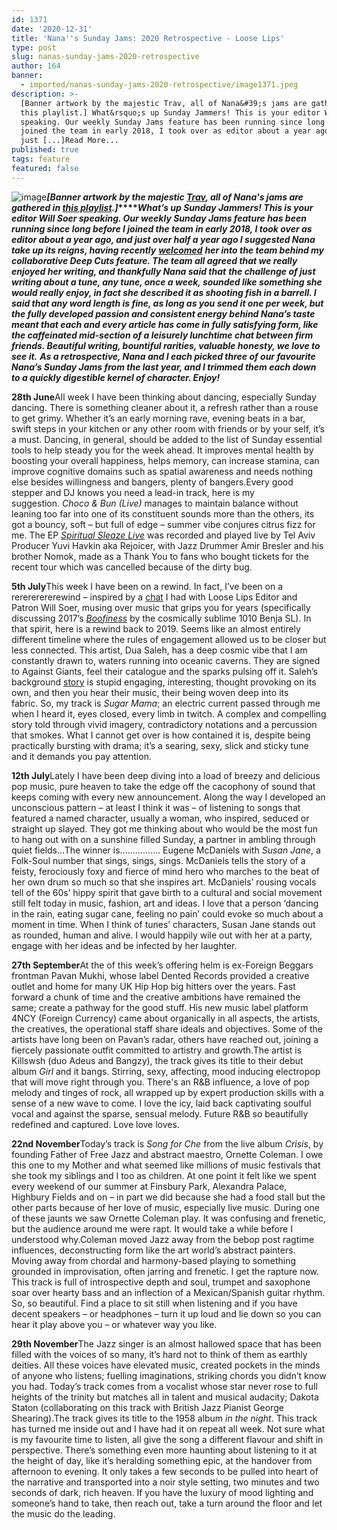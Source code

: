 ```yaml
---
id: 1371
date: '2020-12-31'
title: 'Nana''s Sunday Jams: 2020 Retrospective - Loose Lips'
type: post
slug: nanas-sunday-jams-2020-retrospective
author: 164
banner:
  - imported/nanas-sunday-jams-2020-retrospective/image1371.jpeg
description: >-
  [Banner artwork by the majestic Trav, all of Nana&#39;s jams are gathered in
  this playlist.] What&rsquo;s up Sunday Jammers! This is your editor Will Soer
  speaking. Our weekly Sunday Jams feature has been running since long before I
  joined the team in early 2018, I took over as editor about a year ago, and
  just [...]Read More...
published: true
tags: feature
featured: false
---
```

![image](../imported/nanas-sunday-jams-2020-retrospective/image1371.jpeg)**_\[Banner artwork by the majestic [Trav](https://www.backdownwarchild.co.uk/), all of Nana's jams are gathered in [this playlist](https://open.spotify.com/playlist/12UoQ8ov5i6P8BIfm2lOjS?si=jarAn1CXSEuYB9vAxJidOg).\]_****_What’s up Sunday Jammers! This is your editor Will Soer speaking. Our weekly Sunday Jams feature has been running since long before I joined the team in early 2018, I took over as editor about a year ago, and just over half a year ago I suggested Nana take up its reigns, having recently_** [**_welcomed_**](http://loose-lips.co.uk/blog/fantasy-realm) **_her into the team behind my collaborative Deep Cuts feature. The team all agreed that we really enjoyed her writing, and thankfully Nana said that_** **_the challenge of just writing about a tune, any tune, once a week, sounded like something she would really enjoy, in fact she described it as shooting fish in a barrell. I said that any word length is fine, as long as you send it one per week, but the fully developed passion and consistent energy behind Nana’s taste meant that each and every article has come in fully satisfying form, like the caffeinated mid-section of a leisurely lunchtime chat between firm friends. Beautiful writing, bountiful rarities, valuable honesty, we love to see it._** **_As a retrospective, Nana and I each picked three of our favourite Nana’s Sunday Jams from the last year, and I trimmed them each down to a quickly digestible kernel of character. Enjoy!_**

**28th June**All week I have been thinking about dancing, especially Sunday dancing. There is something cleaner about it, a refresh rather than a rouse to get grimy. Whether it’s an early morning rave, evening beats in a bar, swift steps in your kitchen or any other room with friends or by your self, it’s a must. Dancing, in general, should be added to the list of Sunday essential tools to help steady you for the week ahead. It improves mental health by boosting your overall happiness, helps memory, can increase stamina, can improve cognitive domains such as spatial awareness and needs nothing else besides willingness and bangers, plenty of bangers.Every good stepper and DJ knows you need a lead-in track, here is my suggestion. _Choco & Bun (Live)_ manages to maintain balance without leaning too far into one of its constituent sounds more than the others, its got a bouncy, soft – but full of edge – summer vibe conjures citrus fizz for me. The EP [_Spiritual Sleaze Live_](https://rejoicer.bandcamp.com/) was recorded and played live by Tel Aviv Producer Yuvi Havkin aka Rejoicer, with Jazz Drummer Amir Bresler and his brother Nomok, made as a Thank You to fans who bought tickets for the recent tour which was cancelled because of the dirty bug. 

**5th July**This week I have been on a rewind. In fact, I’ve been on a rerererererewind – inspired by a [chat](http://loose-lips.co.uk/blog/nana-the-sunday-jammer?fbclid=IwAR1lf3CbWLVK4uoaiaQ4PmsinRJKjj92ZPgfU8xcZIdU69fFsKDUtZJPrHk) I had with Loose Lips Editor and Patron Will Soer, musing over music that grips you for years (specifically discussing 2017’s [_Boofiness_](https://www.youtube.com/watch?v=G73i0VNJa_c) by the cosmically sublime 1010 Benja SL). In that spirit, here is a rewind back to 2019. Seems like an almost entirely different timeline where the rules of engagement allowed us to be closer but less connected. This artist, Dua Saleh, has a deep cosmic vibe that I am constantly drawn to, waters running into oceanic caverns. They are signed to Against Giants, feel their catalogue and the sparks pulsing off it. Saleh’s background [story](https://www.papermag.com/dua-saleh-interview-2646174752.html?rebelltitem=33#rebelltitem33) is stupid engaging, interesting, thought provoking on its own, and then you hear their music, their being woven deep into its fabric. So, my track is _Sugar Mama_; an electric current passed through me when I heard it, eyes closed, every limb in twitch. A complex and compelling story told through vivid imagery, contradictory notations and a percussion that smokes. What I cannot get over is how contained it is, despite being practically bursting with drama; it’s a searing, sexy, slick and sticky tune and it demands you pay attention.

**12th July**Lately I have been deep diving into a load of breezy and delicious pop music, pure heaven to take the edge off the cacophony of sound that keeps coming with every new announcement. Along the way I developed an unconscious pattern – at least I think it was – of listening to songs that featured a named character, usually a woman, who inspired, seduced or straight up slayed. They got me thinking about who would be the most fun to hang out with on a sunshine filled Sunday, a partner in ambling through quiet fields…The winner is……………. Eugene McDaniels with _Susan Jane_, a Folk-Soul number that sings, sings, sings. McDaniels tells the story of a feisty, ferociously foxy and fierce of mind hero who marches to the beat of her own drum so much so that she inspires art. McDaniels’ rousing vocals tell of the 60s’ hippy spirit that gave birth to a cultural and social movement still felt today in music, fashion, art and ideas. I love that a person ‘dancing in the rain, eating sugar cane, feeling no pain’ could evoke so much about a moment in time. When I think of tunes’ characters, Susan Jane stands out as rounded, human and alive. I would happily wile out with her at a party, engage with her ideas and be infected by her laughter.

**27th September**At the of this week’s offering helm is ex-Foreign Beggars frontman Pavan Mukhi, whose label Dented Records provided a creative outlet and home for many UK Hip Hop big hitters over the years. Fast forward a chunk of time and the creative ambitions have remained the same; create a pathway for the good stuff. His new music label platform 4NCY (Foreign Currency) came about organically in all aspects, the artists, the creatives, the operational staff share ideals and objectives. Some of the artists have long been on Pavan’s radar, others have reached out, joining a fiercely passionate outfit committed to artistry and growth.The artist is Killswsh (duo Adeus and Bangzy), the track gives its title to their debut album _Girl_ and it bangs. Stirring, sexy, affecting, mood inducing electropop that will move right through you. There's an R&B influence, a love of pop melody and tinges of rock, all wrapped up by expert production skills with a sense of a new wave to come. I love the icy, laid back captivating soulful vocal and against the sparse, sensual melody. Future R&B so beautifully redefined and captured. Love love loves.

**22nd November**Today’s track is _Song for Che_ from the live album _Crisis_, by founding Father of Free Jazz and abstract maestro, Ornette Coleman. I owe this one to my Mother and what seemed like millions of music festivals that she took my siblings and I too as children. At one point it felt like we spent every weekend of our summer at Finsbury Park, Alexandra Palace, Highbury Fields and on – in part we did because she had a food stall but the other parts because of her love of music, especially live music. During one of these jaunts we saw Ornette Coleman play. It was confusing and frenetic, but the audience around me were rapt. It would take a while before I understood why.Coleman moved Jazz away from the bebop post ragtime influences, deconstructing form like the art world’s abstract painters. Moving away from chordal and harmony-based playing to something grounded in improvisation, often jarring and frenetic. I get the rapture now. This track is full of introspective depth and soul, trumpet and saxophone soar over hearty bass and an inflection of a Mexican/Spanish guitar rhythm. So, so beautiful. Find a place to sit still when listening and if you have decent speakers – or headphones – turn it up loud and lie down so you can hear it play above you – or whatever way you like. 

**29th November**The Jazz singer is an almost hallowed space that has been filled with the voices of so many, it’s hard not to think of them as earthly deities. All these voices have elevated music, created pockets in the minds of anyone who listens; fuelling imaginations, striking chords you didn’t know you had. Today’s track comes from a vocalist whose star never rose to full heights of the trinity but matches all in talent and musical audacity; Dakota Staton (collaborating on this track with British Jazz Pianist George Shearing).The track gives its title to the 1958 album _in the night_. This track has turned me inside out and I have had it on repeat all week. Not sure what is my favourite time to listen, all give the song a different flavour and shift in perspective. There’s something even more haunting about listening to it at the height of day, like it’s heralding something epic, at the handover from afternoon to evening. It only takes a few seconds to be pulled into heart of the narrative and transported into a noir style setting, two minutes and two seconds of dark, rich heaven. If you have the luxury of mood lighting and someone’s hand to take, then reach out, take a turn around the floor and let the music do the leading.